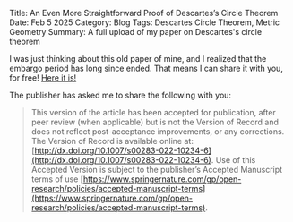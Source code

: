 Title: An Even More Straightforward Proof of Descartes’s Circle Theorem
Date: Feb 5 2025
Category: Blog
Tags: Descartes Circle Theorem, Metric Geometry
Summary: A full upload of my paper on Descartes's circle theorem

I was just thinking about this old paper of mine, and I realized that the embargo period has long since ended. That means I can share it with you, for free! [Here it is!]({attach}CircleTheorem.pdf)

The publisher has asked me to share the following with you:

> This version of the article has been accepted for publication, after peer review (when applicable) but is not the Version of Record and does not reflect post-acceptance improvements, or any corrections. The Version of Record is available online at: [http://dx.doi.org/10.1007/s00283-022-10234-6](http://dx.doi.org/10.1007/s00283-022-10234-6). Use of this Accepted Version is subject to the publisher’s Accepted Manuscript terms of use [https://www.springernature.com/gp/open-research/policies/accepted-manuscript-terms](https://www.springernature.com/gp/open-research/policies/accepted-manuscript-terms).